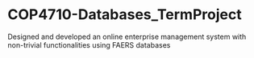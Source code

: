 # COP4710-Databases_TermProject
Designed and developed an online enterprise management system with non-trivial functionalities using FAERS databases
